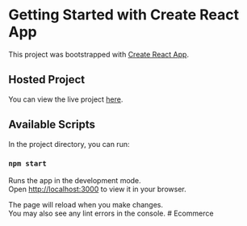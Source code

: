 # Getting Started with Create React App

This project was bootstrapped with [Create React App](https://github.com/facebook/create-react-app).

## Hosted Project

You can view the live project [here](https://shopwave24.netlify.app/).

## Available Scripts

In the project directory, you can run:

### `npm start`

Runs the app in the development mode.\
Open [http://localhost:3000](http://localhost:3000) to view it in your browser.

The page will reload when you make changes.\
You may also see any lint errors in the console.
#   E c o m m e r c e  
 